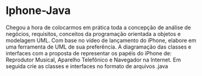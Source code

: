 # Iphone-Java

Chegou a hora de colocarmos em prática toda a concepção de análise de negócios, requisitos, conceitos da programação orientada a objetos e modelagem UML. 
Com base no vídeo de lançamento do iPhone, elabore em uma ferramenta de UML de sua preferência. 
A diagramação das classes e interfaces com a proposta de representar os papéis do iPhone de: Reprodutor Musical, Aparelho Telefônico e Navegador na Internet. 
Em seguida crie as classes e interfaces no formato de arquivos .java
